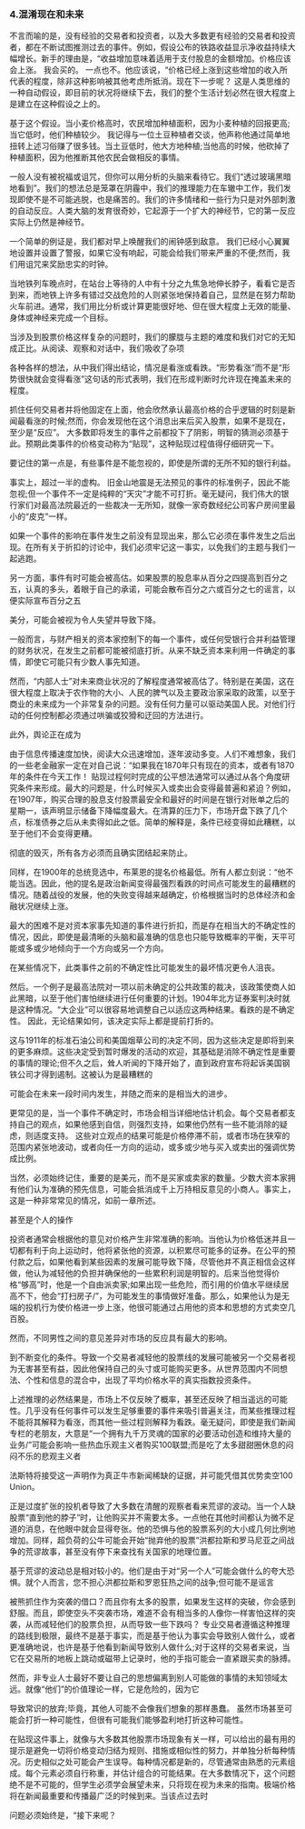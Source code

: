 ### 4.混淆现在和未来 ###

不言而喻的是，没有经验的交易者和投资者，以及大多数更有经验的交易者和投资者，都在不断试图推测过去的事件。例如，假设公布的铁路收益显示净收益持续大幅增长。新手的理由是，“收益增加意味着适用于支付股息的金额增加。价格应该会上涨。 我会买的。 一点也不。他应该说，“价格已经上涨到这些增加的收入所代表的程度，除非这种影响被其他考虑所抵消。现在下一步呢？ 这是人类思维的一种自动假设，即目前的状况将继续下去，我们的整个生活计划必然在很大程度上是建立在这种假设之上的。

基于这个假设。当小麦价格高时，农民增加种植面积，因为小麦种植的回报更高;当它低时，他们种植较少。 我记得与一位土豆种植者交谈，他声称他通过简单地扭转上述习俗赚了很多钱。当土豆低时，他大方地种植;当他高的时候，他砍掉了种植面积，因为他推断其他农民会做相反的事情。

一般人没有被祝福或诅咒，但你可以用分析的头脑来看待它。我们“透过玻璃黑暗地看到”。我们的想法总是笼罩在阴霾中，我们的推理能力在车辙中工作，我们发现即使不是不可能逃脱，也是痛苦的。我们的许多情绪和一些行为只是对外部刺激的自动反应。人类大脑的发育很奇妙，它起源于一个扩大的神经节，它的第一反应实际上仍然是神经节。

一个简单的例证是，我们都对早上唤醒我们的闹钟感到敌意。 我们已经小心翼翼地设置并设置了警报，如果它没有响起，可能会给我们带来严重的不便;然而，我们用诅咒来奖励忠实的时钟。

当地铁列车晚点时，在站台上等待的人中有十分之九焦急地伸长脖子，看看它是否到来，而地铁上许多有错过交战危险的人则紧张地保持着自己，显然是在努力帮助火车前进。通常，我们用比分析或计算更能很好地、但在很大程度上无效的能量、身体或神经来完成一个目标。

当涉及到股票价格这样复杂的问题时，我们的朦胧与主题的难度和我们对它的无知成正比。从阅读、观察和对话中，我们吸收了杂项

各种各样的想法，从中我们得出结论，情况是看涨或看跌。“形势看涨”而不是“形势很快就会变得看涨”这句话的形式表明，我们在形成判断时允许现在掩盖未来的程度。

抓住任何交易者并将他固定在上面，他会欣然承认最高价格的合乎逻辑的时刻是新闻最看涨的时候;然而，你会发现他在这个消息出来后买入股票，如果不是现在，至少是“反应”。 大多数即将发生的事件之前都投下了阴影，明智的猜测必须基于此。预期此类事件的价格变动称为“贴现”，这种贴现过程值得仔细研究一下。

要记住的第一点是，有些事件是不能忽视的，即使是所谓的无所不知的银行利益。

事实上，超过一半的虚构。 旧金山地震是无法预见的事件的标准例子，因此不能忽视;但一个事件不一定是纯粹的“天灾”才能不可打折。毫无疑问，我们伟大的银行家们对最高法院最近的一些裁决一无所知，就像一家奇数经纪公司客户房间里最小的“皮克”一样。

如果一个事件的影响在事件发生之前没有显现出来，那么它必须在事件发生之后出现。在所有关于折扣的讨论中，我们必须牢记这一事实，以免我们的主题与我们一起逃跑。

另一方面，事件有时可能会被高估。如果股票的股息率从百分之四提高到百分之五，认真的多头，着眼于自己的承诺，可能会散布百分之六或百分之七的谣言，以便实际宣布百分之五

美分，可能会被视为令人失望并导致下降。

一般而言，与财产相关的资本家控制下的每一个事件，或任何受银行合并利益管理的财务状况，在发生之前都可能被彻底打折。从来不缺乏资本来利用一件确定的事情，即使它可能只有少数人事先知道。

然而，“内部人士”对未来商业状况的了解程度通常被高估了。特别是在美国，这在很大程度上取决于农作物的大小、人民的脾气以及主要政治家采取的政策，以至于商业的未来成为一个非常复杂的问题。没有任何力量可以驱动美国人民。对他们行动的任何控制都必须通过哄骗或狡猾和迂回的方法进行。

此外，舆论正在成为

由于信息传播速度加快，阅读大众迅速增加，逐年波动多变。人们不难想象，我们的一些老金融家一定在对自己说：“如果我在1870年只有现在的资本，或者有1870年的条件在今天工作！ 贴现过程何时完成的公平想法通常可以通过从各个角度研究条件来形成。最大的问题是，什么时候买入或卖出会变得最普遍和紧迫？例如，在1907年，购买合理的股息支付股票最安全和最好的时间是在银行对账单之后的星期一，该声明显示储备下降幅度最大。在清算的压力下，市场开盘下跌了几个点，标准债券之后从未卖得如此之低。简单的解释是，条件已经变得如此糟糕，以至于他们不会变得更糟。

彻底的毁灭，所有各方必须而且确实团结起来防止。

同样，在1900年的总统竞选中，布莱恩的提名价格最低。所有人都立刻说：“他不能当选。因此，他的提名是政治新闻变得最强烈看跌的时间点可能发生的最糟糕的情况。随着战役的发展，他的失败变得越来越确定，价格根据当时的总体经济和金融状况继续上涨。

最大的困难不是对资本家事先知道的事件进行折扣，而是存在相当大的不确定性的情况，因此，即使是最清晰的头脑和最准确的信息也只能导致概率的平衡，天平可能或多或少地倾向于一个方向或另一个方向。

在某些情况下，此类事件之前的不确定性比可能发生的最坏情况更令人沮丧。

然后。一个例子是最高法院对一项以前未确定的公共政策的裁决，该政策使商人如此黑暗，以至于他们害怕继续进行任何重要的计划。1904年北方证券案判决时就是这种情况。“大企业”可以很容易地调整自己以适应这两种结果。看跌的是不确定性。 因此，无论结果如何，该决定实际上都是提前打折的。

这与1911年的标准石油公司和美国烟草公司的决定不同，因为这些决定是即将到来的更多麻烦。这些决定受到暂时爆发的活动的欢迎，其基础是消除不确定性是重要的事情的理论;但不久之后，耸人听闻的下降开始了，直到政府宣布将起诉美国钢铁公司才得到遏制。这被认为是最糟糕的

可能会在未来一段时间内发生，并随之而来的是相当大的进步。

更常见的是，当一个事件不确定时，市场会相当详细地估计机会。每个交易者都支持自己的观点，如果他感到自信，则强烈支持，如果他仍然有一些不能消除的疑虑，则适度支持。 这些对立观点的结果可能是价格停滞不前，或者市场在狭窄的范围内紧张地波动，或者向任一方向的运动，或多或少地与买入或卖出的强调优势成比例。

当然，必须始终记住，重要的是美元，而不是买家或卖家的数量。少数大资本家拥有他们认为准确的预先信息，可能会抵消成千上万持相反意见的小商人。事实上，这是一种非常常见的情况，如前一章所述。

甚至是个人的操作

投资者通常会根据他的意见对价格产生非常准确的影响。当他认为价格低迷并且一切都有利于向上运动时，他将紧张他的资源，以积累尽可能多的证券。在公平的预付款之后，如果他看到某些因素的发展可能导致下降，尽管他并不真正相信会这样做，他认为减轻他的负担并确保他的一些累积利润是明智的。后来当他觉得价格“够高”时，他是一个自由派卖家;如果出现一些危险，而引用的价值水平继续居高不下，他会“打扫房子/”，为可能发生的事情做好准备。那么，如果他认为是无端的投机行为使价格进一步上涨，他很可能通过占用他的资本和思想的方式卖空几百股。

然而，不同男性之间的意见差异对市场的反应具有最大的影响。

到不断变化的条件。导致一个交易者减轻他的股票线的发展可能被另一个交易者视为无害甚至有益，因此他保持自己的头寸或可能购买更多。从世界范围内不同想法、个性和信息的混合中，出现了平均价格水平的真实指数投资条件。

上述推理的必然结果是，市场上不仅反映了概率，甚至还反映了相当遥远的可能性。几乎没有任何事件可以发生足够重要的事件来吸引普遍关注，而某些推理过程不能将其解释为看涨，而其他一些过程则解释为看跌。毫无疑问，即使是我们新闻专栏的老朋友，大意是“一个拥有九千万灵魂的国家的必要活动创造和维持大量的业务/”可能会影响一些热血乐观主义者购买100联盟;而是吃了太多甜甜圈休息的闷闷不乐的悲观主义者

法斯特将接受这一声明作为真正牛市新闻稀缺的证据，并可能凭借其优势卖空100 Union。

正是过度扩张的投机者导致了大多数在清醒的观察者看来荒谬的波动。当一个人缺股票“直到他的脖子”时，让他购买并不需要太多。一点他在其他时间都认为微不足道的消息，在他眼中就会显得夸张。他的恐惧与他的股票系列的大小成几何比例地增加。同样，超负荷的公牛可能会开始“抛弃他的股票”洪都拉斯和罗马尼亚之间战争的荒谬故事，甚至没有停下来查找有关国家的地理位置。

基于荒谬的波动总是相对较小的。他们是由于对“另一个人”可能会做什么的夸大恐惧。就个人而言，您不担心洪都拉斯和罗恩狂热之间的战争;但可能不是谣言

被熊抓住作为突袭的借口？而且你有太多的股票，如果发生这样的突破，你会感到舒服。而且，即使空头不突袭市场，难道不会有相当多的人像你一样害怕这样的突袭，从而减轻他们的股票负担，从而导致一些下跌吗？ 专业交易者遵循这种推理的路线到极限，最终不是基于事实，而是基于他认为事实会导致别人做什么，或者更准确地说，也许是基于他看到新闻导致别人做什么;对于这样的交易者来说，当它在交易所的地板上跳动或磁带上记录时，他的手指可能会一直紧跟买卖的脉搏。

然而，非专业人士最好不要让自己的思想偏离到别人可能做的事情的未知领域太远。就像“他们”的价值理论一样，它是危险的，因为它

导致常识的放弃;毕竟，其他人可能不会像我们想象的那样愚蠢。 虽然市场甚至可能会打折一种可能性，但很有可能我们能够盈利地打折这种可能性。

在贴现这件事上，就像与大多数其他股票市场现象有关一样，可以给出的最有用的提示是避免一切将价格变动归结为规则、措施或相似性的努力，并单独分析每种情况。历史相似之处可能会产生误导。每种情况都是新的，尽管通常由熟悉的元素组成。每个元素必须自行称重，并估计组合的可能结果。在大多数情况下，这个问题绝不是不可能的，但学生必须学会展望未来，只将现在视为未来的指南。极端价格将在新闻最重要和传播最广泛的时候到来。当该点过去时

问题必须始终是，“接下来呢？